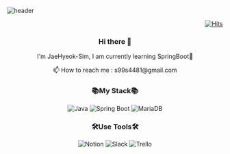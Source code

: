 ![header](https://capsule-render.vercel.app/api?type=waving&color=0:2acaea,100:f0f8ff&height=180&text=SimJH99's%20Github&fontSize=40&animation=fadeIn&fontAlign=33&fontAlignY=40)

<div align=right>
  
  [![Hits](https://hits.seeyoufarm.com/api/count/incr/badge.svg?url=https%3A%2F%2Fgithub.com%2Fgjbae1212%2Fhttps%3A%2F%2Fgithub.com%2FSimJH99&count_bg=%2378C0FF&title_bg=%23707070&icon=&icon_color=%23F0F8FF&title=hits&edge_flat=false)](https://hits.seeyoufarm.com)
</div>


<div align=center>
  
### Hi there 👋
I'm JaeHyeok-Sim, I am currently learning SpringBoot🌺
<p></p>
 📫 How to reach me : s99s4481@gmail.com


### 📚My Stack📚

![Java](https://img.shields.io/badge/Java-007396.svg?&style=for-the-badge&logo=Java&logoColor=white)
![Spring Boot](https://img.shields.io/badge/SpringBoot-6DB33F.svg?&style=for-the-badge&logo=SpringBoot&logoColor=white)
![MariaDB](https://img.shields.io/badge/MariaDB-003545.svg?&style=for-the-badge&logo=MariaDB&logoColor=white)

<p></p>

### 🛠Use Tools🛠

![Notion](https://img.shields.io/badge/Notion-000000.svg?&style=for-the-badge&logo=Notion&logoColor=white)
![Slack](https://img.shields.io/badge/Slack-4A154B.svg?&style=for-the-badge&logo=Slack&logoColor=white)
![Trello](https://img.shields.io/badge/Trello-0052CC.svg?&style=for-the-badge&logo=Trello&logoColor=white)


</div>




